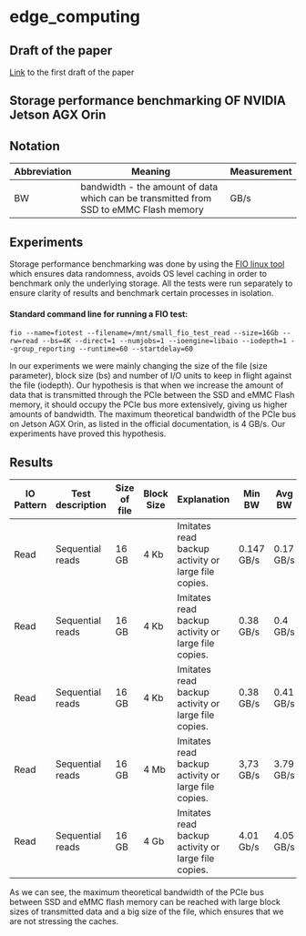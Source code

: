 # edge_computing

## Draft of the paper

[Link](https://github.com/aizamaksutova/edge_computing/blob/main/proposal.pdf) to the first draft of the paper 


## Storage performance benchmarking OF NVIDIA Jetson AGX Orin 

## Notation

 | Abbreviation  | Meaning |  Measurement  |
| ------------- | ------------- | ------------- | 
| BW  | bandwidth - the amount of data which can be transmitted from SSD to eMMC Flash memory  |  GB/s |

## Experiments

Storage performance benchmarking was done by using the [FIO linux tool](https://portal.nutanix.com/page/documents/kbs/details?targetId=kA07V000000LX7xSAG#:~:text=Flexible%20IO%20Tester%20(Fio)%20is,used%20for%20storage%20performance%20benchmarking.) which ensures data randomness, avoids OS level caching in order to benchmark only the underlying storage. All the tests were run separately to ensure clarity of results and benchmark certain processes in isolation. 

#### Standard command line for running a FIO test:
```
fio --name=fiotest --filename=/mnt/small_fio_test_read --size=16Gb --rw=read --bs=4K --direct=1 --numjobs=1 --ioengine=libaio --iodepth=1 --group_reporting --runtime=60 --startdelay=60
```
In our experiments we were mainly changing the size of the file (size parameter), block size (bs) and number of I/O units to keep in flight against the file (iodepth). 
Our hypothesis is that when we increase the amount of data that is transmitted through the PCIe between the SSD and eMMC Flash memory, it should occupy the PCIe bus more extensively, giving us higher amounts of bandwidth. The maximum theoretical bandwidth of the PCIe bus on Jetson AGX Orin, as listed in the official documentation, is 4 GB/s. Our experiments have proved this hypothesis. 

## Results

| IO Pattern | Test description | Size of file | Block Size | Explanation |  Min BW |  Avg BW  | Max BW | IODepth | 
| ------------- | ------------- | ------------- | ------------- | ------------- | ------------- | ------------- | ------------- | ------------- |
| Read | Sequential reads | 16 GB | 4 Kb| Imitates read backup activity or large file copies.  | 0.147 GB/s | 0.17 GB/s | 0.18 GB/s | 1 |
| Read | Sequential reads | 16 GB | 4 Kb | Imitates read backup activity or large file copies.  | 0.38 GB/s | 0.4 GB/s | 0.42 GB/s | 12 |
| Read | Sequential reads | 16 GB | 4 Kb | Imitates read backup activity or large file copies.  |  0.38 GB/s | 0.41 GB/s | 0.42 GB/s | 24 |
| Read | Sequential reads | 16 GB | 4 Mb | Imitates read backup activity or large file copies.  | 3,73 GB/s | 3.79 GB/s | 3.82 GB/s | 24 | 
| Read | Sequential reads | 16 GB | 4 Gb | Imitates read backup activity or large file copies.    | 4.01 Gb/s | 4.05 GB/s | 4.06 GB/s | 4 |


As we can see, the maximum theoretical bandwidth of the PCIe bus between SSD and eMMC flash memory can be reached with large block sizes of transmitted data and a big size of the file, which ensures that we are not stressing the caches. 

